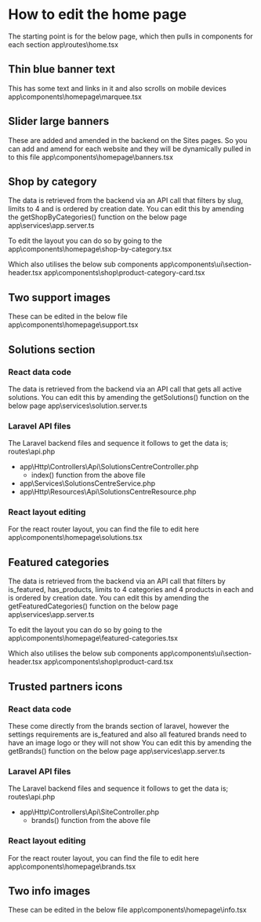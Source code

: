 # How to edit the home page

The starting point is for the below page, which then pulls in components for each section
app\routes\home.tsx


## Thin blue banner text
This has some text and links in it and also scrolls on mobile devices
app\components\homepage\marquee.tsx


## Slider large banners
These are added and amended in the backend on the Sites pages. So you can add and amend for each website and they will be dynamically pulled in to this file
app\components\homepage\banners.tsx


## Shop by category
The data is retrieved from the backend via an API call that filters by slug, limits to 4 and is ordered by creation date.
You can edit this by amending the getShopByCategories() function on the below page
app\services\app.server.ts

To edit the layout you can do so by going to the 
app\components\homepage\shop-by-category.tsx

Which also utilises the below sub components
app\components\ui\section-header.tsx
app\components\shop\product-category-card.tsx


## Two support images
These can be edited in the below file
app\components\homepage\support.tsx


## Solutions section
### React data code
The data is retrieved from the backend via an API call that gets all active solutions.
You can edit this by amending the getSolutions() function on the below page
app\services\solution.server.ts

### Laravel API files
The Laravel backend files and sequence it follows to get the data is;
routes\api.php
- app\Http\Controllers\Api\SolutionsCentreController.php 
    - index() function from the above file
- app\Services\SolutionsCentreService.php
- app\Http\Resources\Api\SolutionsCentreResource.php

### React layout editing
For the react router layout, you can find the file to edit here
app\components\homepage\solutions.tsx


## Featured categories
The data is retrieved from the backend via an API call that filters by is_featured, has_products, limits to 4 categories and 4 products in each and is ordered by creation date.
You can edit this by amending the getFeaturedCategories() function on the below page
app\services\app.server.ts

To edit the layout you can do so by going to the 
app\components\homepage\featured-categories.tsx

Which also utilises the below sub components
app\components\ui\section-header.tsx
app\components\shop\product-card.tsx


## Trusted partners icons
### React data code
These come directly from the brands section of laravel, however the settings requirements are is_featured and also all featured brands need to have an image logo or they will not show
You can edit this by amending the getBrands() function on the below page
app\services\app.server.ts

### Laravel API files
The Laravel backend files and sequence it follows to get the data is;
routes\api.php
- app\Http\Controllers\Api\SiteController.php 
    - brands() function from the above file

### React layout editing
For the react router layout, you can find the file to edit here
app\components\homepage\brands.tsx


## Two info images
These can be edited in the below file
app\components\homepage\info.tsx
